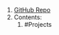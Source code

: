 1. [GitHub Repo](https://github.com/michelpereira/awesome-games-of-coding#readme)
2. Contents:
	1. #Projects